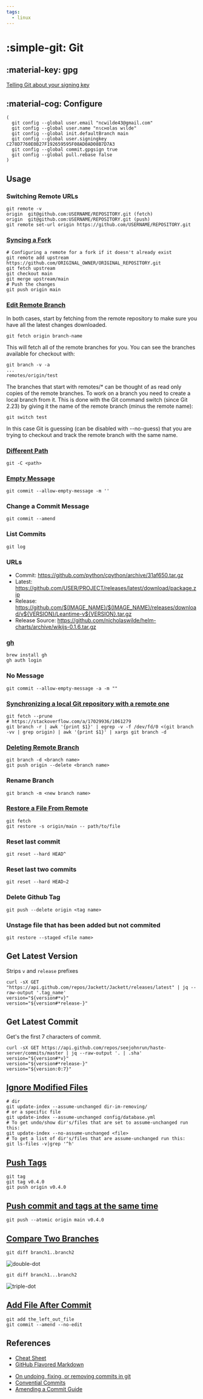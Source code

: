 ```yaml
---
tags:
  - linux
---
```

# :simple-git: Git

## :material-key: gpg

[Telling Git about your signing key](https://docs.github.com/en/github/authenticating-to-github/telling-git-about-your-signing-key)

## :material-cog: Configure

```shell
(
  git config --global user.email "ncwilde43@gmail.com"
  git config --global user.name "nιcнolaѕ wιlde"
  git config --global init.defaultBranch main
  git config --global user.signingkey C278D7760E0B27F192659595F08AD0AD08B7D7A3
  git config --global commit.gpgsign true
  git config --global pull.rebase false
)
```

## Usage

### Switching Remote URLs

```shell
git remote -v
origin  git@github.com:USERNAME/REPOSITORY.git (fetch)
origin  git@github.com:USERNAME/REPOSITORY.git (push)
git remote set-url origin https://github.com/USERNAME/REPOSITORY.git
```

### [Syncing a Fork](https://docs.github.com/en/github/collaborating-with-issues-and-pull-requests/syncing-a-fork)

```shell
# Configuring a remote for a fork if it doesn't already exist
git remote add upstream https://github.com/ORIGINAL_OWNER/ORIGINAL_REPOSITORY.git
git fetch upstream
git checkout main
git merge upstream/main
# Push the changes
git push origin main
```

### [Edit Remote Branch](https://stackoverflow.com/a/1783426/1061279)

In both cases, start by fetching from the remote repository to make sure you have all the latest changes downloaded.

```shell
git fetch origin branch-name
```

This will fetch all of the remote branches for you. You can see the branches available for checkout with:

```shell
git branch -v -a
...
remotes/origin/test
```

The branches that start with remotes/* can be thought of as read only copies of the remote branches. To work on a
branch you need to create a local branch from it. This is done with the Git command switch (since Git 2.23) by
giving it the name of the remote branch (minus the remote name):

```shell
git switch test
```

In this case Git is guessing (can be disabled with --no-guess) that you are trying to checkout and track the remote branch with the same name.

### [Different Path](https://git-scm.com/docs/git#Documentation/git.txt--Cltpathgt)

```shell
git -C <path>
```

### [Empty Message](https://stackoverflow.com/a/17365487/1061279)

```shell
git commit --allow-empty-message -m ''
```

### Change a Commit Message

```shell
git commit --amend
```

### List Commits

```shell
git log
```

### URLs

* Commit: https://github.com/python/cpython/archive/31af650.tar.gz
* Latest: https://github.com/USER/PROJECT/releases/latest/download/package.zip
* Release: https://github.com/$(IMAGE_NAME)/$(IMAGE_NAME)/releases/download/v${VERSION}/Leantime-v${VERSION}.tar.gz
* Release Source: https://github.com/nicholaswilde/helm-charts/archive/wikijs-0.1.6.tar.gz

### [gh](https://github.com/cli/cli)

```shell
brew install gh
gh auth login
```

### No Message

```shell
git commit --allow-empty-message -a -m ""
```

### [Synchronizing a local Git repository with a remote one](https://stackoverflow.com/a/15124916/1061279)

```shell
git fetch --prune
# https://stackoverflow.com/a/17029936/1061279
git branch -r | awk '{print $1}' | egrep -v -f /dev/fd/0 <(git branch -vv | grep origin) | awk '{print $1}' | xargs git branch -d
```

### [Deleting Remote Branch](https://www.git-tower.com/learn/git/faq/delete-remote-branch/)

```shell
git branch -d <branch name>
git push origin --delete <branch name>
```

### Rename Branch

```shell
git branch -m <new branch name>
```

### [Restore a File From Remote](https://stackoverflow.com/a/58019011/1061279)

```shell
git fetch
git restore -s origin/main -- path/to/file
```

### Reset last commit

```shell
git reset --hard HEAD^
```

### Reset last two commits

```shell
git reset --hard HEAD~2
```

### Delete Github Tag

```shell
git push --delete origin <tag name>
```

### Unstage file that has been added but not commited

```shell
git restore --staged <file name>
```

## Get Latest Version

Strips `v` and `release` prefixes

```shell
curl -sX GET "https://api.github.com/repos/Jackett/Jackett/releases/latest" | jq --raw-output '.tag_name'
version="${version#*v}"
version="${version#*release-}"
```

## Get Latest Commit

Get's the first 7 characters of commit.

```shell
curl -sX GET https://api.github.com/repos/seejohnrun/haste-server/commits/master | jq --raw-output '. | .sha'
version="${version#*v}"
version="${version#*release-}"
version="${version:0:7}"
```

## [Ignore Modified Files][2]

```shell
# dir
git update-index --assume-unchanged dir-im-removing/
# or a specific file
git update-index --assume-unchanged config/database.yml
# To get undo/show dir's/files that are set to assume-unchanged run this:
git update-index --no-assume-unchanged <file>
# To get a list of dir's/files that are assume-unchanged run this:
git ls-files -v|grep '^h'
```

## [Push Tags][1]

```shell
git tag
git tag v0.4.0
git push origin v0.4.0
```

## [Push commit and tags at the same time][4]

```shell
git push --atomic origin main v0.4.0
```

## [Compare Two Branches][3]

```shell
git diff branch1..branch2
```

![double-dot](https://devconnected.com/wp-content/uploads/2019/11/git-diff-double-dot.png)

```shell
git diff branch1...branch2
```

![triple-dot](https://devconnected.com/wp-content/uploads/2019/11/triple-dot.png)

## [Add File After Commit][5]

```
git add the_left_out_file
git commit --amend --no-edit
```

## References

* [Cheat Sheet](https://github.com/tiimgreen/github-cheat-sheet)
* [GitHub Flavored Markdown](https://github.github.com/gfm/)
- [On undoing, fixing, or removing commits in git](https://sethrobertson.github.io/GitFixUm/fixup.html)
- [Convential Commits](https://www.conventionalcommits.org/en/v1.0.0/)
- [Amending a Commit Guide](https://github.com/RichardLitt/knowledge/blob/master/github/amending-a-commit-guide.md)

[1]: <https://stackoverflow.com/a/5195913>
[2]: <https://stackoverflow.com/a/761116>
[3]: <https://devconnected.com/how-to-compare-two-git-branches/>
[4]: <https://stackoverflow.com/a/3745250/1061279>
[5]: <https://stackoverflow.com/a/40503483>
